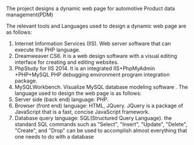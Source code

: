 The project designs a dynamic web page for automotive Product data management(PDM) 

The relevant tools and Languages used to design a dynamic web page are as follows:
1) Internet Information Services (IIS). Web server software that can execute the PHP language.
2) Dreamweaver CS6. It is a web design software with a visual editing interface for creating and editing websites.
3) PhpStudy for IIS 2014. It is an integrated IIS+PhpMyAdmin +PHP+MySQL PHP debugging environment program integration package.
4) MySQLWorkbench. Visualize MySQL database modeling software .
The language used to design the web page is as follows:
1) Server side (back end) language: PHP.
2) Browser (front end) language: HTML, JQuery. JQuery is a package of JavaScript that is
a fast, concise JavaScript framework.
3) Database query language: SQL(Structured Query Language). the standard SQL commands such as "Select", "Insert", "Update", "Delete", "Create", and "Drop" can be used to accomplish almost everything that one needs to do with a database

